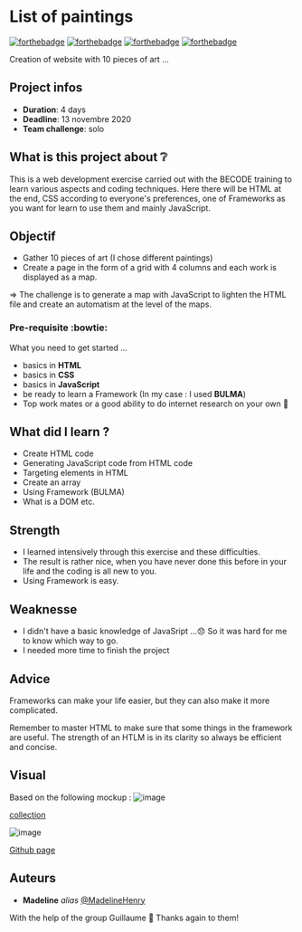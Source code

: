 # List of paintings

[![forthebadge](http://forthebadge.com/images/badges/built-with-love.svg)](http://forthebadge.com) [![forthebadge](https://forthebadge.com/images/badges/validated-html5.svg)](http://forthebadge.com) [![forthebadge](https://forthebadge.com/images/badges/made-with-javascript.svg)](http://forthebadge.com) [![forthebadge](https://forthebadge.com/images/badges/uses-css.svg)](http://forthebadge.com)

Creation of website with 10 pieces of art ...

## Project infos 

- **Duration**: 4 days
- **Deadline**: 13 novembre 2020
- **Team challenge**: solo 

## What is this project about :grey_question:

This is a web development exercise carried out with the BECODE training to learn various aspects and coding techniques. Here there will be HTML at the end, CSS according to everyone's preferences, one of Frameworks as you want for learn to use them and mainly JavaScript.

## Objectif

- Gather 10 pieces of art (I chose different paintings)
- Create a page in the form of a grid with 4 columns and each work is displayed as a map.

=> The challenge is to generate a map with JavaScript to lighten the HTML file and create an automatism at the level of the maps. 

### Pre-requisite :bowtie:

What you need to get started ...

- basics in **HTML**
- basics in **CSS**
- basics in **JavaScript**
- be ready to learn a Framework (In my case : I used **BULMA**)
- Top work mates or a good ability to do internet research on your own :muscle: 

## What did I learn ?

- Create HTML code
- Generating JavaScript code from HTML code
- Targeting elements in HTML
- Create an array
- Using Framework (BULMA)
- What is a DOM
etc.

## Strength

- I learned intensively through this exercise and these difficulties.
- The result is rather nice, when you have never done this before in your life and the coding is all new to you.
- Using Framework is easy.

## Weaknesse

- I didn't have a basic knowledge of JavaSript ...:disappointed:
So it was hard for me to know which way to go.
- I needed more time to finish the project 

## Advice

Frameworks can make your life easier, but they can also make it more complicated.

Remember to master HTML to make sure that some things in the framework are useful. The strength of an HTLM is in its clarity so always be efficient and concise.

## Visual
Based on the following mockup : 
![image](https://github.com/madelinehenry/09-PaintingCollection/blob/main/img/mockup.png)

[collection](https://madelinehenry.github.io/09-PaintingCollection/.)

![image](https://github.com/madelinehenry/09-PaintingCollection/blob/main//img/PaintingCollection.png)

[Github page](https://madelinehenry.github.io/09-PaintingCollection/)
 

## Auteurs
* **Madeline** _alias_ [@MadelineHenry](https://github.com/MadelineHenry)

With the help of the group Guillaume :gift_heart:
Thanks again to them!

